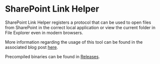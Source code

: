 # SharePoint Link Helper
SharePoint Link Helper registers a protocol that can be used to open files from SharePoint in the correct local application or view the current folder in File Explorer even in modern browsers.

More information regarding the usage of this tool can be found in the associated blog post [here](https://valinet.ro/2021/04/10/Open-SharePoint-files-in-client-apps-directly-in-modern-browsers.html).

Precompiled binaries can be found in [Releases](https://github.com/valinet/SharePointLinkHelper/releases).